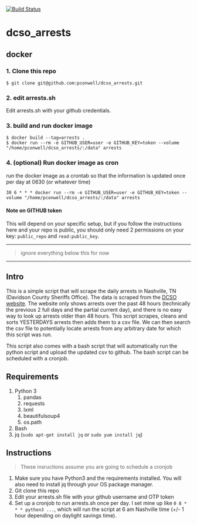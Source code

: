 [![Build Status](https://travis-ci.org/pconwell/dcso_arrests.svg?branch=master)](https://travis-ci.org/pconwell/dcso_arrests)

# dcso_arrests

## docker

### 1. Clone this repo
```
$ git clone git@github.com:pconwell/dcso_arrests.git
```

### 2. edit arrests.sh

Edit arrests.sh with your github credentials.

### 3. build and run docker image

```
$ docker build --tag=arrests .
$ docker run --rm -e GITHUB_USER=user -e GITHUB_KEY=token --volume "/home/pconwell/dcso_arrests/:/data" arrests
```

### 4. (optional) Run docker image as cron

run the docker image as a crontab so that the information is updated once per day at 0630 (or whatever time)

`30 6 * * * docker run --rm -e GITHUB_USER=user -e GITHUB_KEY=token --volume "/home/pconwell/dcso_arrests/:/data" arrests`



#### Note on GITHUB token
This will depend on your specific setup, but if you follow the instructions here and your repo is public, you should only need 2 permissions on your key: `public_repo` and `read:public_key`.

----

> ignore everything below this for now

----



## Intro

This is a simple script that will scrape the daily arrests in Nashville, TN (Davidson County Sheriffs Office). The data is scraped from the [DCSO website](http://dcso.nashville.gov/Search/RecentBookings). The website only shows arrests over the past 48 hours (technically the previous 2 full days and the partial current day), and there is no easy way to look up arrests older than 48 hours. This script scrapes, cleans and sorts YESTERDAYS arrests then adds them to a csv file. We can then search the csv file to potentially locate arrests from any arbitrary date for which this script was run.

This script also comes with a bash script that will automatically run the python script and upload the updated csv to github. The bash script can be scheduled with a cronjob.

## Requirements

1. Python 3
   1. pandas
   2. requests
   3. lxml
   4. beautifulsoup4
   5. os.path
2. Bash
3. jq (`sudo apt-get install jq` or `sudo yum install jq`)

## Instructions

> These insructions assume you are going to schedule a cronjob

1. Make sure you have Python3 and the requirements installed. You will also need to install jq through your OS package manager.
2. Git clone this repo
3. Edit your arrests.sh file with your github username and OTP token
4. Set up a cronjob to run arrests.sh once per day. I set mine up like `0 8 * * * python3 ...`, which will run the script at 6 am Nashville time (+/- 1 hour depending on daylight savings time).
